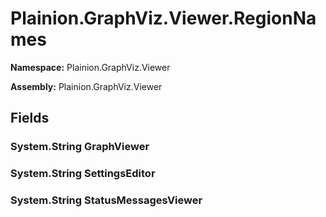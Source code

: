 
# Plainion.GraphViz.Viewer.RegionNames

**Namespace:** Plainion.GraphViz.Viewer

**Assembly:** Plainion.GraphViz.Viewer


## Fields

### System.String GraphViewer

### System.String SettingsEditor

### System.String StatusMessagesViewer
